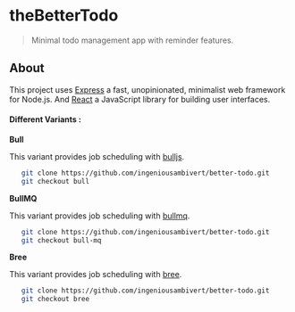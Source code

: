 # theBetterTodo

> Minimal todo management app with reminder features.

## About

This project uses [Express](https://expressjs.com/) a fast, unopinionated, minimalist web framework for Node.js. And [React](https://reactjs.org) a JavaScript library for building user interfaces. 



#### Different Variants : 


 **Bull** 

 This variant provides job scheduling with [bulljs](https://optimalbits.github.io/bull/).
 ```bash
    git clone https://github.com/ingeniousambivert/better-todo.git
    git checkout bull
  ```

 **BullMQ**

 This variant provides job scheduling with [bullmq](https://docs.bullmq.io/).
 ```bash
    git clone https://github.com/ingeniousambivert/better-todo.git
    git checkout bull-mq
  ```

 **Bree**

This variant provides job scheduling with [bree](https://jobscheduler.net/#/).
 ```bash
    git clone https://github.com/ingeniousambivert/better-todo.git
    git checkout bree
  ```